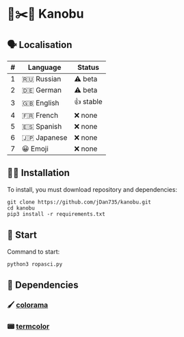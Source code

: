 # 🗿✂️📄 Kanobu
## 🗣 Localisation
| # | Language          | Status   |
|---|---------------|----------|
| 1 | 🇷🇺 Russian    | ⚠️ beta   |
| 2 | 🇩🇪 German     | ⚠️ beta   |
| 3 | 🇬🇧 English    | 👍 stable |
| 4 | 🇫🇷 French     | ❌ none   |
| 5 | 🇪🇸 Spanish    | ❌ none   |
| 6 | 🇯🇵 Japanese    | ❌ none  |
| 7 | 😀 Emoji      | ❌ none   |
## 🧑‍💻 Installation
To install, you must download repository and dependencies:
```
git clone https://github.com/jDan735/kanobu.git
cd kanobu
pip3 install -r requirements.txt
```
## 🚀 Start
Command to start:
```
python3 ropasci.py
```
## 🔨 Dependencies
### 🖌 [colorama](https://github.com/tartley/colorama)
### 📟 [termcolor](https://pypi.org/project/termcolor/)